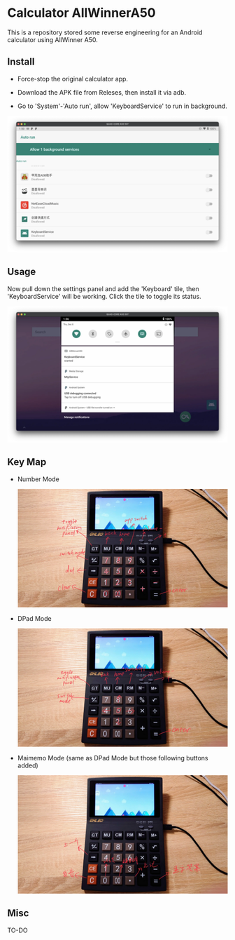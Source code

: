 # Calculator AllWinnerA50

This is a repository stored some reverse engineering for an Android calculator using AllWinner A50.

## Install

- Force-stop the original calculator app.

- Download the APK file from Releses, then install it via adb.

- Go to 'System'-'Auto run', allow 'KeyboardService' to run in background.

![](art/autorun.webp)

## Usage

Now pull down the settings panel and add the 'Keyboard' tile, then 'KeyboardService' will be working. Click the tile to toggle its status.

![](art/tile.webp)

## Key Map

- Number Mode

  ![](art/number-mode.webp)

- DPad Mode

  ![](art/dpad-mode.webp)

- Maimemo Mode (same as DPad Mode but those following buttons added)

  ![](art/maimemo-mode.webp)

## Misc

TO-DO
